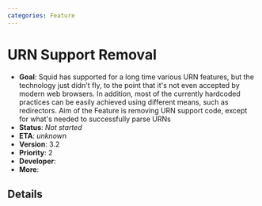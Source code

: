 ```yaml
---
categories: Feature
---
```

# URN Support Removal

- **Goal**: Squid has supported for a long time various URN features,
    but the technology just didn't fly, to the point that it's not even
    accepted by modern web browsers. In addition, most of the currently
    hardcoded practices can be easily achieved using different means,
    such as redirectors. Aim of the Feature is removing URN support
    code, except for what's needed to successfully parse URNs
- **Status**: *Not started*
- **ETA**: *unknown*
- **Version**: 3.2
- **Priority**: 2
- **Developer**:
- **More**:

## Details
